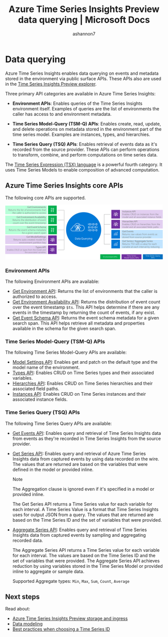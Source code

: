 ﻿---
title: Azure Time Series Insights Preview data querying | Microsoft Docs
description: Azure Time Series Insights Preview data querying
author: ashannon7
ms.author: anshan
ms.workload: big-data
manager: cshankar
ms.service: time-series-insights
services: time-series-insights
ms.topic: conceptual
ms.date: 12/04/2018
---

# Data querying

Azure Time Series Insights enables data querying on events and metadata stored in the environment via public surface APIs. These APIs also are used in the [Time Series Insights Preview explorer](./time-series-insights-update-explorer.md).

Three primary API categories are available in Azure Time Series Insights:

* **Environment APIs**: Enables queries of the Time Series Insights environment itself. Examples of queries are the list of environments the caller has access to and environment metadata.

* **Time Series Model-Query (TSM-Q) APIs**: Enables create, read, update, and delete operations on metadata stored in the environment part of the time series model. Examples are instances, types, and hierarchies.

* **Time Series Query (TSQ) APIs**: Enables retrieval of events data as it's recorded from the source provider. These APIs can perform operations to transform, combine, and perform computations on time series data.

The [Time Series Expression (TSX) language](https://docs.microsoft.com/rest/api/time-series-insights/preview-tsx) is a powerful fourth category. It uses Time Series Models to enable composition of advanced computation.

## Azure Time Series Insights core APIs

The following core APIs are supported.

![tsq][1]

### Environment APIs

The following Environment APIs are available:

* [Get Environment API](https://docs.microsoft.com/rest/api/time-series-insights/preview-env#get-environments-api): Returns the list of environments that the caller is authorized to access.
* [Get Environment Availability API](https://docs.microsoft.com/rest/api/time-series-insights/preview-env#get-environment-availability-api): Returns the distribution of event count over the event timestamp `$ts`. This API helps determine if there are any events in the timestamp by returning the count of events, if any exist.
* [Get Event Schema API](https://docs.microsoft.com/rest/api/time-series-insights/preview-env#get-event-schema-api): Returns the event schema metadata for a given search span. This API helps retrieve all metadata and properties available in the schema for the given search span.

### Time Series Model-Query (TSM-Q) APIs

The following Time Series Model-Query APIs are available:

* [Model Settings API](https://docs.microsoft.com/rest/api/time-series-insights/preview-model#model-settings-api): Enables get and patch on the default type and the model name of the environment.
* [Types API](https://docs.microsoft.com/rest/api/time-series-insights/preview-model#types-api): Enables CRUD on Time Series types and their associated variables.
* [Hierarchies API](https://docs.microsoft.com/rest/api/time-series-insights/preview-model#hierarchies-api): Enables CRUD on Time Series hierarchies and their associated field paths.
* [Instances API](https://docs.microsoft.com/rest/api/time-series-insights/preview-model#instances-api): Enables CRUD on Time Series instances and their associated instance fields.

### Time Series Query (TSQ) APIs

The following Time Series Query APIs are available:

* [Get Events API](https://docs.microsoft.com/rest/api/time-series-insights/preview-query#get-events-api): Enables query and retrieval of Time Series Insights data from events as they're recorded in Time Series Insights from the source provider.

* [Get Series API](https://docs.microsoft.com/rest/api/time-series-insights/preview-query#get-series-api): Enables query and retrieval of Azure Time Series Insights data from captured events by using data recorded on the wire. The values that are returned are based on the variables that were defined in the model or provided inline.

    >[!NOTE]
    > The Aggregation clause is ignored even if it's specified in a model or provided inline.

  The Get Series API returns a Time Series value for each variable for each interval. A Time Series Value is a format that Time Series Insights uses for output JSON from a query. The values that are returned are based on the Time Series ID and the set of variables that were provided.

* [Aggregate Series API](https://docs.microsoft.com/rest/api/time-series-insights/preview-query#aggregate-series-api): Enables query and retrieval of Time Series Insights data from captured events by sampling and aggregating recorded data.

  The Aggregate Series API returns a Time Series value for each variable for each interval. The values are based on the Time Series ID and the set of variables that were provided. The Aggregate Series API achieves reduction by using variables stored in the Time Series Model or provided inline to aggregate or sample data.

  Supported Aggregate types: `Min`, `Max`, `Sum`, `Count`, `Average`

## Next steps

Read about:

- [Azure Time Series Insights Preview storage and ingress](./time-series-insights-update-storage-ingress.md)
- [Data modeling](./time-series-insights-update-tsm.md)
- [Best practices when choosing a Time Series ID](./time-series-insights-update-how-to-id.md)

<!-- Images -->
[1]: media/v2-update-tsq/tsq.png
